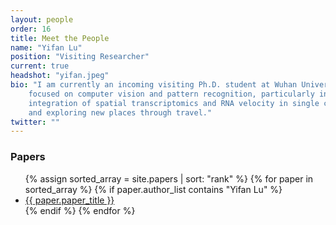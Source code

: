 ```yaml
---
layout: people
order: 16
title: Meet the People
name: "Yifan Lu"
position: "Visiting Researcher"
current: true
headshot: "yifan.jpeg"
bio: "I am currently an incoming visiting Ph.D. student at Wuhan University, specializing in Information and Communication Engineering under the guidance of Prof. Jiayi Ma. My earlier research 
    focused on computer vision and pattern recognition, particularly in 3D vision and feature matching. Intrigued by computational biology, I've shifted my interests towards the 
    integration of spatial transcriptomics and RNA velocity in single cells, and actively expanding my knowledge in biology. Beyond academics, I enjoy activities like ping pong 
    and exploring new places through travel."
twitter: ""
---
```


<div class="bigspacer"></div>
<h3>Papers</h3>
<div class="spacer"></div>
<ul>
    {% assign sorted_array = site.papers | sort: "rank" %}
    {% for paper in sorted_array %}
        {% if paper.author_list contains "Yifan Lu" %}
            <li><a href="{{ paper.url }}">{{ paper.paper_title }}</a></li>
        {% endif %}
    {% endfor %}
</ul>
